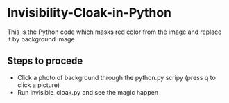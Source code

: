 # Invisibility-Cloak-in-Python

This is the Python code which masks red color from the image and replace it by background image

## Steps to procede 
- Click a photo of background through the python.py scripy (press q to click a picture)
- Run invisible_cloak.py and see the magic happen
